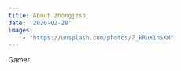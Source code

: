 ```yaml
---
title: About zhongjzsb
date: '2020-02-28'
images:
    - "https://unsplash.com/photos/7_kRuX1hSXM"
---
```


Gamer.
